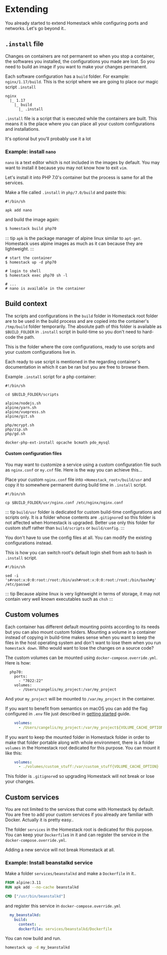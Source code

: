 # Extending

You already started to extend Homestack while configuring ports and networks. Let's go beyond it..

## `.install` file

Changes on containers are not permanent so when you stop a container, the softwares you installed, the configurations you made are lost. So you need to build an image 
if you want to make your changes permanent.

Each software configuration has a `build` folder. For example: `nginx/1.17/build`. This is the script where we are going to place our magic script `.install`

```
nginx
  |_ 1.17
    |_ build
      |_ .install
```

`.install` file is a script that is executed while the containers are built. This means it is the place where you can place all your custom configurations and installations. 

It's optional but you'll probably use it a lot

### Example: install `nano` 

`nano` is a text editor which is not included in the images by default. You may want to install it because you may not know how to exit `vim`.

Let's install it into PHP 7.0's container but the process is same for all the services.

Make a file called `.install` in `php/7.0/build` and paste this:

```
#!/bin/sh

apk add nano
```

and build the image again:

```sh
$ homestack build php70
```

::: tip
`apk` is the package manager of alpine linux similar to `apt-get`. Homestack uses alpine images as much as it can because they are lightweight.
:::

```
# start the container
$ homestack up -d php70

# login to shell
$ homestack exec php70 sh -l

# ...
# nano is available in the container
```

## Build context

The scripts and configurations in the `build` folder in Homestack root folder are to be used in the build process and are copied into the container's `/tmp/build` folder temporarily. 
The absolute path of this folder is available as `$BUILD_FOLDER` in `.install` script in build-time so you don't need to hard-code the path.

This is the folder where the core configurations, ready to use scripts and your custom configurations live in.

Each ready to use script is mentioned in the regarding container's documentation in which it can be ran but you are free to browse them.

Example `.install` script for a php container:

```
#!/bin/sh

cd $BUILD_FOLDER/scripts

alpine/nodejs.sh
alpine/yarn.sh
alpine/vuepress.sh
alpine/git.sh

php/mcrypt.sh
php/zip.sh
php/gd.sh

docker-php-ext-install opcache bcmath pdo_mysql
```

#### Custom configuration files

You may want to customize a service using a custom configuration file such as `nginx.conf` or `my.cnf` file. Here is the way you can achieve this...

Place your custom `nginx.conf` file into `<Homestack_root>/build/usr` and copy it to somewhere permanent during build time in `.install` script.

```
#!/bin/sh

cp $BUILD_FOLDER/usr/nginx.conf /etc/nginx/nginx.conf
```

::: tip
`build/usr` folder is dedicated for custom build-time configurations and scripts only. It is a folder whose contents are `.gitignore`d so this folder is not affected when Homestack is upgraded. 
Better use only this folder for custom stuff rather than `build/scripts` or `build/config`.
:::

You don't have to use the config files at all. You can modify the existing configurations instead.

This is how you can switch root's default login shell from ash to bash in `.install` script.

```
#!/bin/sh

sed -i 's#root:x:0:0:root:/root:/bin/ash#root:x:0:0:root:/root:/bin/bash#g' /etc/passwd
```

::: tip
Because alpine linux is very lightweight in terms of storage, it may not contain very well known executables such as `chsh`
:::

## Custom volumes

Each container has different default mounting points according to its needs but you can also mount custom folders. 
Mounting a volume in a container instead of copying in build-time makes sense when you want to keep the files in the host operating system and 
don't want to lose them when you run `homestack down`. Who would want to lose the changes on a source code?

The custom volumes can be mounted using `docker-compose.override.yml`. Here is how:

```yaml{4,5}
  php70:
    ports:
      - "7022:22"
    volumes:
      - /Users/cangelis/my_project:/var/my_project
```

And your `my_project` will be mounted to `/var/my_project` in the container.

If you want to benefit from semantics on macOS you can add the flag configured in `.env` file just described in [getting started](getting-started.html#mounting-options-for-macos) guide.

```yaml
    volumes:
      - /Users/cangelis/my_project:/var/my_project${VOLUME_CACHE_OPTION}
```

If you want to keep the mounted folder in Homestack folder in order to make that folder portable along with whole environment, there is a folder `volumes` in the Homestack root dedicated for this purpose.
You can mount it like this:

```yaml
    volumes:
      - ./volumes/custom_stuff:/var/custom_stuff{VOLUME_CACHE_OPTION}
```

This folder is `.gitignore`d so upgrading Homestack will not break or lose your changes.

## Custom services

You are not limited to the services that come with Homestack by default. You are free to add your custom services if you already are familiar with Docker. Actually it is pretty easy..

The folder `services` in the Homestack root is dedicated for this purpose. You can keep your `Dockerfile`s in it and can register the service in the `docker-compose.override.yml`.

Adding a new service will not break Homestack at all.

### Example: Install beanstalkd service

Make a folder `services/beanstalkd` and make a `Dockerfile` in it..

```dockerfile
FROM alpine:3.11
RUN apk add --no-cache beanstalkd

CMD ["/usr/bin/beanstalkd"]
```

and register this service in `docker-compose.override.yml`

```yaml
  my_beanstalkd:
    build:
      context: .
      dockerfile: services/beanstalkd/Dockerfile
```

You can now build and run.

```sh
homestack up -d my_beanstalkd
```
